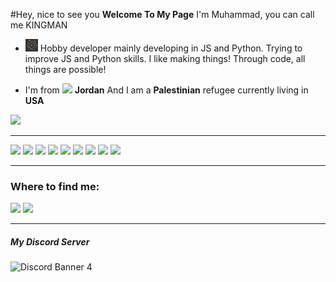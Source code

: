 #Hey, nice to see you
**Welcome To My Page**
I'm Muhammad, you can call me KINGMAN
-  <img src="https://raw.githubusercontent.com/Abhi011999/create_atom_flutter/master/images/atom_editor_logo.gif" width="20"/> Hobby developer
mainly developing in JS and Python. Trying to improve JS and Python skills. I like making things! Through code, all things are possible!

- I'm from <img src="https://images.emojiterra.com/twitter/v13.0/512px/1f1f5-1f1f8.png" width="13"/> **Jordan** And I am a **Palestinian** refugee currently living in **USA**

<img src="https://github-readme-stats.vercel.app/api?username=KINGMAN1996&show_icons=true&hide_title=true&theme=chartreuse-dark" />

------------
<img src="https://img.shields.io/badge/-Github_Actions-2088FF?style=flat-square&logo=github-actions&logoColor=white "/> <img src="https://img.shields.io/badge/-TypeScript-007ACC?style=flat-square&logo=typescript&logoColor=white "/> <img src="https://img.shields.io/badge/-Heroku-430098?style=flat-square&logo=heroku&logoColor=white "/> <img src="https://img.shields.io/badge/-Git-F05032?style=flat-square&logo=git&logoColor=white "/> <img src="https://img.shields.io/badge/-NPM-CB3837?style=flat-square&logo=npm&logoColor=white "/> <img src="https://img.shields.io/badge/-HTML5-E34F26?style=flat-square&logo=html5&logoColor=white"/> <img src="https://img.shields.io/badge/-MongoDB-13aa52?style=flat-square&logo=mongodb&logoColor=white "/> <img src="https://img.shields.io/badge/-Nodejs-43853d?style=flat-square&logo=Node.js&logoColor=white "/> <img src="https://img.shields.io/badge/python-v3.7-blue "/>



------------

### Where to find me:
[<img src="https://img.shields.io/badge/GitHub-%2312100E.svg" />](https://github.com/KINGMAN1996) [<img src="https://img.shields.io/badge/-Discord-7289DA?style=for-the-badge&logo=discord.svg" />](https://discord.com/users/765628724955316315)

------------

##### My Discord Server 
<img src="https://discordapp.com/api/guilds/804827461644189726/widget.png?style=banner4" alt="Discord Banner 4"/>
